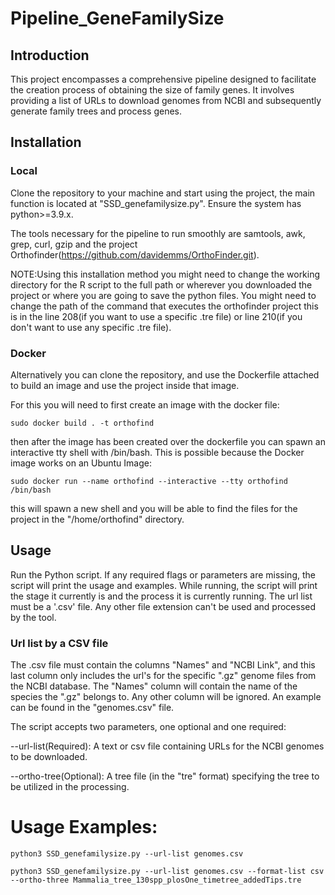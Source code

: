 # Pipeline_GeneFamilySize
## Introduction
This project encompasses a comprehensive pipeline designed to facilitate the creation process of obtaining the size of family genes. It involves providing a list of URLs to download genomes from NCBI and subsequently generate family trees and process genes.
## Installation
### Local
Clone the repository to your machine and start using the project, the main function is located at "SSD_genefamilysize.py". Ensure the system has python>=3.9.x.

The tools necessary for the pipeline to run smoothly are samtools, awk, grep, curl, gzip and the project Orthofinder(https://github.com/davidemms/OrthoFinder.git).

NOTE:Using this installation method you might need to change the working directory for the R script to the full path or wherever you downloaded the project or where you are going to save the python files. You might need to change the path of the command that executes the orthofinder project this is in the line 208(if you want to use a specific .tre file) or line 210(if you don't want to use any specific .tre file).

### Docker
Alternatively you can clone the repository, and use the Dockerfile attached to build an image and use the project inside that image.

For this you will need to first create an image with the docker file:

```
sudo docker build . -t orthofind
```

then after the image has been created over the dockerfile you can spawn an interactive tty shell with /bin/bash. This is possible  because the Docker image works on an Ubuntu Image:

```
sudo docker run --name orthofind --interactive --tty orthofind /bin/bash
```

this will spawn a new shell and you will be able to find the files for the project in the "/home/orthofind" directory.

## Usage
Run the Python script. If any required flags or parameters are missing, the script will print the usage and examples. While running, the script will print the stage it currently is and the process it is currently running. The url list must be a '.csv' file. Any other file extension can't be used and processed by the tool.

### Url list by a CSV file
The .csv file must contain the columns "Names" and "NCBI Link", and this last column only includes the url's for the specific ".gz" genome files from the NCBI database. The "Names" column will contain the name of the species the ".gz" belongs to. Any other column will be ignored. An example can be found in the "genomes.csv" file.

The script accepts two parameters, one optional and one required:

--url-list(Required): A text or csv file containing URLs for the NCBI genomes to be downloaded.

--ortho-tree(Optional): A tree file (in the "tre" format) specifying the tree to be utilized in the processing.

# Usage Examples:
```
python3 SSD_genefamilysize.py --url-list genomes.csv
```
```
python3 SSD_genefamilysize.py --url-list genomes.csv --format-list csv --ortho-three Mammalia_tree_130spp_plosOne_timetree_addedTips.tre
```
